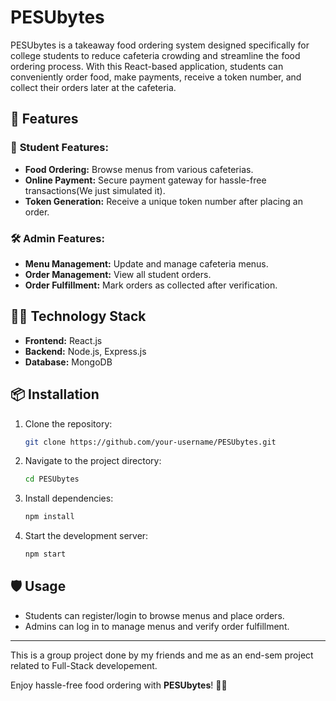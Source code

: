 # PESUbytes

PESUbytes is a takeaway food ordering system designed specifically for college students to reduce cafeteria crowding and streamline the food ordering process. With this React-based application, students can conveniently order food, make payments, receive a token number, and collect their orders later at the cafeteria.

## 🚀 Features

### 📱 **Student Features:**

- **Food Ordering:** Browse menus from various cafeterias.
- **Online Payment:** Secure payment gateway for hassle-free transactions(We just simulated it).
- **Token Generation:** Receive a unique token number after placing an order.

### 🛠️ **Admin Features:**

- **Menu Management:** Update and manage cafeteria menus.
- **Order Management:** View all student orders.
- **Order Fulfillment:** Mark orders as collected after verification.

## 🧑‍💻 **Technology Stack**

- **Frontend:** React.js
- **Backend:** Node.js, Express.js
- **Database:** MongoDB

## 📦 **Installation**

1. Clone the repository:
   ```bash
   git clone https://github.com/your-username/PESUbytes.git
   ```
2. Navigate to the project directory:
   ```bash
   cd PESUbytes
   ```
3. Install dependencies:
   ```bash
   npm install
   ```
4. Start the development server:
   ```bash
   npm start
   ```

## 🛡️ **Usage**

- Students can register/login to browse menus and place orders.
- Admins can log in to manage menus and verify order fulfillment.

---

This is a group project done by my friends and me as an end-sem project related to Full-Stack developement.

Enjoy hassle-free food ordering with **PESUbytes**! 🍔🍕

